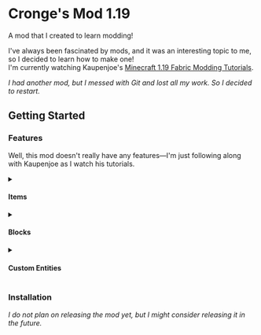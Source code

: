<div>
  
# Cronge's Mod 1.19
  
A mod that I created to learn modding!

</div>

I've always been fascinated by mods, and it was an interesting topic to me, so I decided to learn how to make one! <br/>
I'm currently watching Kaupenjoe's [Minecraft 1.19 Fabric Modding Tutorials](https://www.youtube.com/playlist?list=PLKGarocXCE1EeLZggaXPJaARxnAbUD8Y_).

*I had another mod, but I messed with Git and lost all my work. So I decided to restart.*

</div>

## Getting Started

### Features
Well, this mod doesn't really have any features—I'm just following along with Kaupenjoe as I watch his tutorials.

<details>
<summary><h4>Items</summary>
  
- None at the moment

</details>

<details>
<summary><h4>Blocks</summary>
  
- None at the moment

</details>

<details>
<summary><h4>Custom Entities</summary>
  
- None at the moment

</details>
  
### Installation

*I do not plan on releasing the mod yet, but I might consider releasing it in the future.*

</div>


